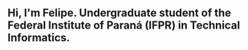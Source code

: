## Hi, I'm Felipe. Undergraduate student of the Federal Institute of Paraná (IFPR) in Technical Informatics.
